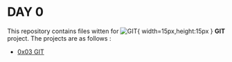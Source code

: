 # DAY 0
This repository contains files witten for ![GIT](https://s3.amazonaws.com/brainscape-prod/category_media/169/ios_app_icon_iphone_3x_retina.png){ width=15px,height:15px } **GIT** project. The projects are as follows :
- [0x03 GIT](/0x03-git)
